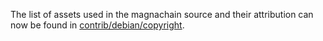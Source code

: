 The list of assets used in the magnachain source and their attribution can now be found in [contrib/debian/copyright](../contrib/debian/copyright).
